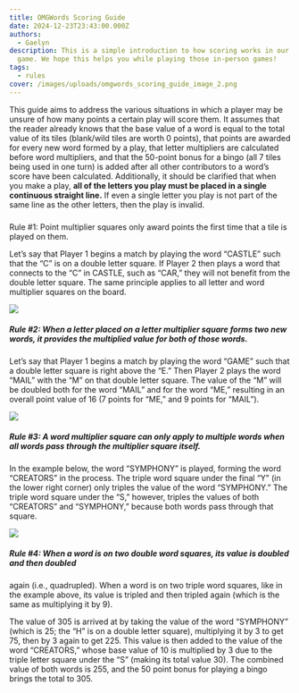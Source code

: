 ```yaml
---
title: OMGWords Scoring Guide
date: 2024-12-23T23:43:00.000Z
authors:
  - Gaelyn
description: This is a simple introduction to how scoring works in our favorite
  game. We hope this helps you while playing those in-person games!
tags:
  - rules
cover: /images/uploads/omgwords_scoring_guide_image_2.png
---
```

This guide aims to address the various situations in which a player may be unsure of how many
points a certain play will score them. It assumes that the reader already knows that the base value
of a word is equal to the total value of its tiles (blank/wild tiles are worth 0 points), that points
are awarded for every new word formed by a play, that letter multipliers are calculated before
word multipliers, and that the 50-point bonus for a bingo (all 7 tiles being used in one turn) is added after all other contributors to a word’s score have been calculated. Additionally, it should be clarified that when you make a play, **all of the letters you play must be placed in a single continuous straight line.** If even a single letter you play is not part of the same line as the other letters, then the play is invalid.

##### 
Rule #1: Point multiplier squares only award points the first time that a tile is played on them.

Let’s say that Player 1 begins a match by playing the word “CASTLE” such that the “C” is on a
double letter square. If Player 2 then plays a word that connects to the “C” in CASTLE, such as
“CAR,” they will not benefit from the double letter square. The same principle applies to all
letter and word multiplier squares on the board.

![](/images/uploads/omgwords_scoring_guide_image_1.png)

##### Rule #2: When a letter placed on a letter multiplier square forms two new words, it provides the multiplied value for both of those words.

Let’s say that Player 1 begins a match by playing the word “GAME” such that a double letter
square is right above the “E.” Then Player 2 plays the word “MAIL” with the “M” on that double
letter square. The value of the “M” will be doubled both for the word “MAIL” and for the word
“ME,” resulting in an overall point value of 16 (7 points for “ME,” and 9 points for “MAIL”).

![](/images/uploads/omgwords_scoring_guide_image_2.png)



##### Rule #3: A word multiplier square can only apply to multiple words when all words pass through the multiplier square itself.

In the example below, the word “SYMPHONY” is played, forming the word “CREATORS” in
the process. The triple word square under the final “Y” (in the lower right corner) only triples the
value of the word “SYMPHONY.” The triple word square under the “S,” however, triples the
values of both “CREATORS” and “SYMPHONY,” because both words pass through that square.

![](/images/uploads/omgwords_scoring_guide_image_3.png)



##### Rule #4: When a word is on two double word squares, its value is doubled and then doubled
again (i.e., quadrupled). When a word is on two triple word squares, like in the example above,
its value is tripled and then tripled again (which is the same as multiplying it by 9).


The value of 305 is arrived at by taking the value of the word “SYMPHONY” (which is 25; the
“H” is on a double letter square), multiplying it by 3 to get 75, then by 3 again to get 225. This
value is then added to the value of the word “CREATORS,” whose base value of 10 is multiplied
by 3 due to the triple letter square under the “S” (making its total value 30). The combined value
of both words is 255, and the 50 point bonus for playing a bingo brings the total to 305.
